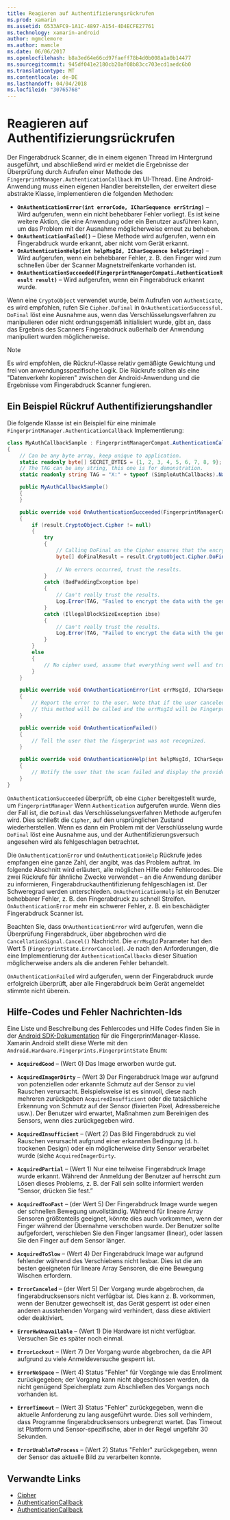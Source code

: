 ```yaml
---
title: Reagieren auf Authentifizierungsrückrufen
ms.prod: xamarin
ms.assetid: 6533AFC9-1A1C-4897-A154-4D4ECFE27761
ms.technology: xamarin-android
author: mgmclemore
ms.author: mamcle
ms.date: 06/06/2017
ms.openlocfilehash: b8a3ed64e66cd97faeff78b4d0b008a1a0b14477
ms.sourcegitcommit: 945df041e2180cb20af08b83cc703ecd1aedc6b0
ms.translationtype: MT
ms.contentlocale: de-DE
ms.lasthandoff: 04/04/2018
ms.locfileid: "30765768"
---
```

# <a name="responding-to-authentication-callbacks"></a>Reagieren auf Authentifizierungsrückrufen

Der Fingerabdruck Scanner, die in einem eigenen Thread im Hintergrund ausgeführt, und abschließend wird er meldet die Ergebnisse der Überprüfung durch Aufrufen einer Methode des `FingerprintManager.AuthenticationCallback` im UI-Thread. Eine Android-Anwendung muss einen eigenen Handler bereitstellen, der erweitert diese abstrakte Klasse, implementieren die folgenden Methoden:

* **`OnAuthenticationError(int errorCode, ICharSequence errString)`** &ndash; Wird aufgerufen, wenn ein nicht behebbarer Fehler vorliegt. Es ist keine weitere Aktion, die eine Anwendung oder ein Benutzer ausführen kann, um das Problem mit der Ausnahme möglicherweise erneut zu beheben.
* **`OnAuthenticationFailed()`** &ndash; Diese Methode wird aufgerufen, wenn ein Fingerabdruck wurde erkannt, aber nicht vom Gerät erkannt.
* **`OnAuthenticationHelp(int helpMsgId, ICharSequence helpString)`** &ndash; Wird aufgerufen, wenn ein behebbarer Fehler, z. B. den Finger wird zum schnellen über der Scanner Magnetstreifenkarte vorhanden ist.
* **`OnAuthenticationSucceeded(FingerprintManagerCompati.AuthenticationResult result)`** &ndash; Wird aufgerufen, wenn ein Fingerabdruck erkannt wurde.

Wenn eine `CryptoObject` verwendet wurde, beim Aufrufen von `Authenticate`, es wird empfohlen, rufen Sie `Cipher.DoFinal` in `OnAuthenticationSuccessful`.
`DoFinal` löst eine Ausnahme aus, wenn das Verschlüsselungsverfahren zu manipulieren oder nicht ordnungsgemäß initialisiert wurde, gibt an, dass das Ergebnis des Scanners Fingerabdruck außerhalb der Anwendung manipuliert wurden möglicherweise.


> [!NOTE]
> Es wird empfohlen, die Rückruf-Klasse relativ gemäßigte Gewichtung und frei von anwendungsspezifische Logik. Die Rückrufe sollten als eine "Datenverkehr kopieren" zwischen der Android-Anwendung und die Ergebnisse vom Fingerabdruck Scanner fungieren.

## <a name="a-sample-authentication-callback-handler"></a>Ein Beispiel Rückruf Authentifizierungshandler

Die folgende Klasse ist ein Beispiel für eine minimale `FingerprintManager.AuthenticationCallback` Implementierung: 

```csharp
class MyAuthCallbackSample : FingerprintManagerCompat.AuthenticationCallback
{
    // Can be any byte array, keep unique to application.
    static readonly byte[] SECRET_BYTES = {1, 2, 3, 4, 5, 6, 7, 8, 9};
    // The TAG can be any string, this one is for demonstration.
    static readonly string TAG = "X:" + typeof (SimpleAuthCallbacks).Name;

    public MyAuthCallbackSample()
    {
    }

    public override void OnAuthenticationSucceeded(FingerprintManagerCompat.AuthenticationResult result)
    {
        if (result.CryptoObject.Cipher != null) 
        {
            try
            {
                // Calling DoFinal on the Cipher ensures that the encryption worked.
                byte[] doFinalResult = result.CryptoObject.Cipher.DoFinal(SECRET_BYTES);
    
                // No errors occurred, trust the results.              
            }
            catch (BadPaddingException bpe)
            {
                // Can't really trust the results.
                Log.Error(TAG, "Failed to encrypt the data with the generated key." + bpe);
            }
            catch (IllegalBlockSizeException ibse)
            {
                // Can't really trust the results.
                Log.Error(TAG, "Failed to encrypt the data with the generated key." + ibse);
            }
        }
        else
        {
            // No cipher used, assume that everything went well and trust the results.
        }
    }

    public override void OnAuthenticationError(int errMsgId, ICharSequence errString)
    {
        // Report the error to the user. Note that if the user canceled the scan,
        // this method will be called and the errMsgId will be FingerprintState.ErrorCanceled.
    }

    public override void OnAuthenticationFailed()
    {
        // Tell the user that the fingerprint was not recognized.
    }

    public override void OnAuthenticationHelp(int helpMsgId, ICharSequence helpString)
    {
        // Notify the user that the scan failed and display the provided hint.
    }
}
```

`OnAuthenticationSucceeded` überprüft, ob eine `Cipher` bereitgestellt wurde, um `FingerprintManager` Wenn `Authentication` aufgerufen wurde. Wenn dies der Fall ist, die `DoFinal` das Verschlüsselungsverfahren Methode aufgerufen wird. Dies schließt die `Cipher`, auf den ursprünglichen Zustand wiederherstellen. Wenn es dann ein Problem mit der Verschlüsselung wurde `DoFinal` löst eine Ausnahme aus, und der Authentifizierungsversuch angesehen wird als fehlgeschlagen betrachtet.

Die `OnAuthenticationError` und `OnAuthenticationHelp` Rückrufe jedes empfangen eine ganze Zahl, der angibt, was das Problem auftrat. Im folgende Abschnitt wird erläutert, alle möglichen Hilfe oder Fehlercodes. Die zwei Rückrufe für ähnliche Zwecke verwendet &ndash; an die Anwendung darüber zu informieren, Fingerabdruckauthentifizierung fehlgeschlagen ist. Der Schweregrad werden unterschieden. `OnAuthenticationHelp` ist ein Benutzer behebbarer Fehler, z. B. den Fingerabdruck zu schnell Streifen. `OnAuthenticationError` mehr ein schwerer Fehler, z. B. ein beschädigter Fingerabdruck Scanner ist.

Beachten Sie, dass `OnAuthenticationError` wird aufgerufen, wenn die Überprüfung Fingerabdruck, über abgebrochen wird die `CancellationSignal.Cancel()` Nachricht. Die `errMsgId` Parameter hat den Wert 5 (`FingerprintState.ErrorCanceled`). Je nach den Anforderungen, die eine Implementierung der `AuthenticationCallbacks` dieser Situation möglicherweise anders als die anderen Fehler behandelt. 

`OnAuthenticationFailed` wird aufgerufen, wenn der Fingerabdruck wurde erfolgreich überprüft, aber alle Fingerabdruck beim Gerät angemeldet stimmte nicht überein. 

## <a name="help-codes-and-error-message-ids"></a>Hilfe-Codes und Fehler Nachrichten-Ids 

Eine Liste und Beschreibung des Fehlercodes und Hilfe Codes finden Sie in der [Android SDK-Dokumentation](http://developer.android.com/reference/android/hardware/fingerprint/FingerprintManager.html#FINGERPRINT_ACQUIRED_GOOD) für die FingerprintManager-Klasse. Xamarin.Android stellt diese Werte mit den `Android.Hardware.Fingerprints.FingerprintState` Enum:


-   **`AcquiredGood`** &ndash; (Wert 0) Das Image erworben wurde gut.


-   **`AcquiredImagerDirty`** &ndash; (Wert 3) Der Fingerabdruck Image war aufgrund von potenziellen oder erkannte Schmutz auf der Sensor zu viel Rauschen verursacht. Beispielsweise ist es sinnvoll, diese nach mehreren zurückgeben `AcquiredInsufficient` oder die tatsächliche Erkennung von Schmutz auf der Sensor (fixierten Pixel, Adressbereiche usw.). Der Benutzer wird erwartet, Maßnahmen zum Bereinigen des Sensors, wenn dies zurückgegeben wird.


-   **`AcquiredInsufficient`** &ndash; (Wert 2) Das Bild Fingerabdruck zu viel Rauschen verursacht aufgrund einer erkannten Bedingung (d. h. trockenen Design) oder ein möglicherweise dirty Sensor verarbeitet wurde (siehe `AcquiredImagerDirty`.



-   **`AcquiredPartial`** &ndash; (Wert 1) Nur eine teilweise Fingerabdruck Image wurde erkannt. Während der Anmeldung der Benutzer auf herrscht zum Lösen dieses Problems, z. B. der Fall sein sollte informiert werden &ldquo;Sensor, drücken Sie fest.&rdquo;



-   **`AcquiredTooFast`** &ndash; (der Wert 5) Der Fingerabdruck Image wurde wegen der schnellen Bewegung unvollständig. Während für lineare Array Sensoren größtenteils geeignet, könnte dies auch vorkommen, wenn der Finger während der Übernahme verschoben wurde. Der Benutzer sollte aufgefordert, verschieben Sie den Finger langsamer (linear), oder lassen Sie den Finger auf dem Sensor länger.




-   **`AcquiredToSlow`** &ndash; (Wert 4) Der Fingerabdruck Image war aufgrund fehlender während des Verschiebens nicht lesbar. Dies ist die am besten geeigneten für lineare Array Sensoren, die eine Bewegung Wischen erfordern.



-   **`ErrorCanceled`** &ndash; (der Wert 5) Der Vorgang wurde abgebrochen, da fingerabdrucksensors nicht verfügbar ist. Dies kann z. B. vorkommen, wenn der Benutzer gewechselt ist, das Gerät gesperrt ist oder einen anderen ausstehenden Vorgang wird verhindert, dass diese aktiviert oder deaktiviert.



-   **`ErrorHwUnavailable`** &ndash; (Wert 1) Die Hardware ist nicht verfügbar. Versuchen Sie es später noch einmal.




-   **`ErrorLockout`** &ndash; (Wert 7) Der Vorgang wurde abgebrochen, da die API aufgrund zu viele Anmeldeversuche gesperrt ist.




-   **`ErrorNoSpace`** &ndash; (Wert 4) Status "Fehler" für Vorgänge wie das Enrollment zurückgegeben; der Vorgang kann nicht abgeschlossen werden, da nicht genügend Speicherplatz zum Abschließen des Vorgangs noch vorhanden ist.



-   **`ErrorTimeout`** &ndash; (Wert 3) Status "Fehler" zurückgegeben, wenn die aktuelle Anforderung zu lang ausgeführt wurde. Dies soll verhindern, dass Programme fingerabdrucksensors unbegrenzt wartet. Das Timeout ist Plattform und Sensor-spezifische, aber in der Regel ungefähr 30 Sekunden.



-   **`ErrorUnableToProcess`** &ndash; (Wert 2) Status "Fehler" zurückgegeben, wenn der Sensor das aktuelle Bild zu verarbeiten konnte.



## <a name="related-links"></a>Verwandte Links

- [Cipher](https://docs.oracle.com/javase/7/docs/api/javax/crypto/Cipher.html)
- [AuthenticationCallback](http://developer.android.com/reference/android/hardware/fingerprint/FingerprintManager.AuthenticationCallback.html)
- [AuthenticationCallback](http://developer.android.com/reference/android/support/v4/hardware/fingerprint/FingerprintManagerCompat.AuthenticationCallback.html)
